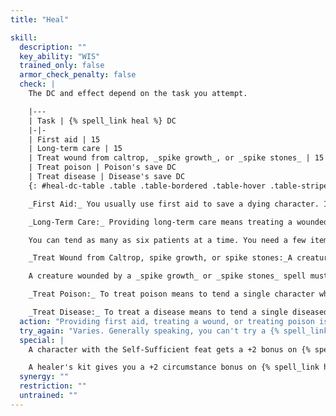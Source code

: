 ```yaml
---
title: "Heal"

skill:
  description: ""
  key_ability: "WIS"
  trained_only: false
  armor_check_penalty: false
  check: |
    The DC and effect depend on the task you attempt.

    |---
    | Task | {% spell_link heal %} DC
    |-|-
    | First aid | 15
    | Long-term care | 15
    | Treat wound from caltrop, _spike growth_, or _spike stones_ | 15
    | Treat poison | Poison's save DC
    | Treat disease | Disease's save DC
    {: #heal-dc-table .table .table-bordered .table-hover .table-striped data-caption="Table: Heal DCs" }

    _First Aid:_ You usually use first aid to save a dying character. If a character has negative hit points and is losing hit points (at the rate of 1 per round, 1 per hour, or 1 per day), you can make him or her stable. A stable character regains no hit points but stops losing them.

    _Long-Term Care:_ Providing long-term care means treating a wounded person for a day or more. If your {% spell_link heal %} check is successful, the patient recovers hit points or ability score points (lost to ability damage) at twice the normal rate: 2 hit points per level for a full 8 hours of rest in a day, or 4 hit points per level for each full day of complete rest; 2 ability score points for a full 8 hours of rest in a day, or 4 ability score points for each full day of complete rest.

    You can tend as many as six patients at a time. You need a few items and supplies (bandages, salves, and so on) that are easy to come by in settled lands. Giving long-term care counts as light activity for the healer. You cannot give long-term care to yourself.

    _Treat Wound from Caltrop, spike growth, or spike stones:_A creature wounded by stepping on a caltrop moves at one-half normal speed. A successful {% spell_link heal %} check removes this movement penalty.

    A creature wounded by a _spike growth_ or _spike stones_ spell must succeed on a Reflex save or take injuries that reduce his speed by one-third. Another character can remove this penalty by taking 10 minutes to dress the victim's injuries and succeeding on a {% spell_link heal %} check against the spell's save DC.

    _Treat Poison:_ To treat poison means to tend a single character who has been poisoned and who is going to take more damage from the poison (or suffer some other effect). Every time the poisoned character makes a saving throw against the poison, you make a {% spell_link heal %} check. The poisoned character uses your check result or his or her saving throw, whichever is higher.

    _Treat Disease:_ To treat a disease means to tend a single diseased character. Every time he or she makes a saving throw against disease effects, you make a {% spell_link heal %} check. The diseased character uses your check result or his or her saving throw, whichever is higher.
  action: "Providing first aid, treating a wound, or treating poison is a standard action. Treating a disease or tending a creature wounded by a _spike growth_ or _spike stones_ spell takes 10 minutes of work. Providing long-term care requires 8 hours of light activity."
  try_again: "Varies. Generally speaking, you can't try a {% spell_link heal %} check again without proof of the original check's failure. You can always retry a check to provide first aid, assuming the target of the previous attempt is still alive."
  special: |
    A character with the Self-Sufficient feat gets a +2 bonus on {% spell_link heal %} checks.

    A healer's kit gives you a +2 circumstance bonus on {% spell_link heal %} checks.
  synergy: ""
  restriction: ""
  untrained: ""
---
```


